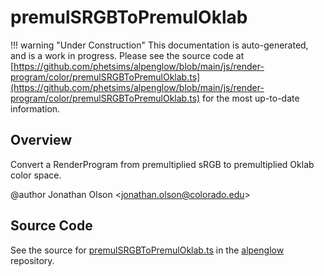 # premulSRGBToPremulOklab

!!! warning "Under Construction"
    This documentation is auto-generated, and is a work in progress. Please see the source code at
    [https://github.com/phetsims/alpenglow/blob/main/js/render-program/color/premulSRGBToPremulOklab.ts](https://github.com/phetsims/alpenglow/blob/main/js/render-program/color/premulSRGBToPremulOklab.ts) for the most up-to-date information.

## Overview

Convert a RenderProgram from premultiplied sRGB to premultiplied Oklab color space.

@author Jonathan Olson &lt;jonathan.olson@colorado.edu&gt;



## Source Code

See the source for [premulSRGBToPremulOklab.ts](https://github.com/phetsims/alpenglow/blob/main/js/render-program/color/premulSRGBToPremulOklab.ts) in the [alpenglow](https://github.com/phetsims/alpenglow) repository.
